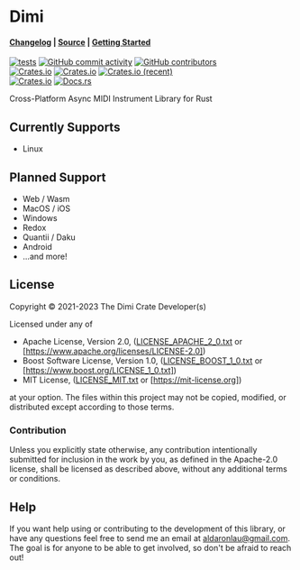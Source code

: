 # Dimi

#### [Changelog] | [Source] | [Getting Started]

[![tests](https://github.com/ardaku/dimi/actions/workflows/ci.yml/badge.svg)](https://github.com/ardaku/dimi/actions/workflows/ci.yml)
[![GitHub commit activity](https://img.shields.io/github/commit-activity/y/ardaku/dimi)](https://github.com/ardaku/dimi/)
[![GitHub contributors](https://img.shields.io/github/contributors/ardaku/dimi)](https://github.com/ardaku/dimi/graphs/contributors)  
[![Crates.io](https://img.shields.io/crates/v/dimi)](https://crates.io/crates/dimi)
[![Crates.io](https://img.shields.io/crates/d/dimi)](https://crates.io/crates/dimi)
[![Crates.io (recent)](https://img.shields.io/crates/dr/dimi)](https://crates.io/crates/dimi)  
[![Crates.io](https://img.shields.io/crates/l/dimi)](https://github.com/ardaku/dimi/search?l=Text&q=license)
[![Docs.rs](https://docs.rs/dimi/badge.svg)](https://docs.rs/dimi)

Cross-Platform Async MIDI Instrument Library for Rust

## Currently Supports
 - Linux
 
## Planned Support
 - Web / Wasm
 - MacOS / iOS
 - Windows
 - Redox
 - Quantii / Daku
 - Android
 - ...and more!

## License
Copyright © 2021-2023 The Dimi Crate Developer(s)

Licensed under any of
 - Apache License, Version 2.0, ([LICENSE_APACHE_2_0.txt] or
   [https://www.apache.org/licenses/LICENSE-2.0])
 - Boost Software License, Version 1.0, ([LICENSE_BOOST_1_0.txt] or
   [https://www.boost.org/LICENSE_1_0.txt])
 - MIT License, ([LICENSE_MIT.txt] or [https://mit-license.org])

at your option.  The files within this project may not be copied, modified, or
distributed except according to those terms. 

### Contribution
Unless you explicitly state otherwise, any contribution intentionally submitted
for inclusion in the work by you, as defined in the Apache-2.0 license, shall be
licensed as described above, without any additional terms or conditions.

## Help
If you want help using or contributing to the development of this library,
or have any questions feel free to send me an email at [aldaronlau@gmail.com].
The goal is for anyone to be able to get involved, so don't be afraid to reach
out!

[Changelog]: https://github.com/ardaku/dimi/blob/stable/CHANGELOG.md
[Source]: https://github.com/ardaku/dimi/
[Getting Started]: https://docs.rs/dimi#getting-started
[LICENSE_APACHE_2_0.txt]: https://github.com/ardaku/dimi/blob/stable/LICENSE_APACHE_2_0.txt
[https://www.apache.org/licenses/LICENSE-2.0]: https://www.apache.org/licenses/LICENSE-2.0
[LICENSE_BOOST_1_0.txt]: https://github.com/ardaku/dimi/blob/stable/LICENSE_BOOST_1_0.txt
[https://www.boost.org/LICENSE_1_0.txt]: https://www.boost.org/LICENSE_1_0.txt
[LICENSE_MIT.txt]: https://github.com/ardaku/dimi/blob/stable/LICENSE_MIT.txt
[https://mit-license.org]: https://mit-license.org
[aldaronlau@gmail.com]: mailto:aldaronlau@gmail.com
